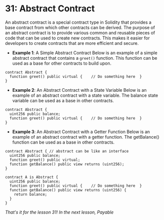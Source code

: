 # 31: Abstract Contract

An abstract contract is a special contract type in Solidity that provides a base contract from which other contracts can be derived. The purpose of an abstract contract is to provide various common and reusable pieces of code that can be used to create new contracts. This makes it easier for developers to create contracts that are more efficient and secure.

* **Example 1**: A Simple Abstract Contract Below is an example of a simple abstract contract that contains a `greet()` function. This function can be used as a base for other contracts to build upon.

```solidity
contract Abstract {  
  function greet() public virtual {    // Do something here  }
}
```

* **Example 2**: An Abstract Contract with a State Variable Below is an example of an abstract contract with a state variable. The balance state variable can be used as a base in other contracts.

```solidity
contract Abstract {  
  uint256 public balance;  
  function greet() public virtual {    // Do something here  }
}
```

* **Example 3**: An Abstract Contract with a Getter Function Below is an example of an abstract contract with a getter function. The getBalance() function can be used as a base in other contracts.

```solidity
contract Abstract { // abstract can be like an interface
  uint256 public balance;  
  function greet() public virtual;
  function getBalance() public view returns (uint256);
}

contract A is Abstract {  
  uint256 public balance;  
  function greet() public virtual {    // Do something here  } 
  function getBalance() public view returns (uint256) {    
    return balance;  
  }
}
```

_That's it for the lesson 31! In the next lesson, Payable_
